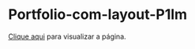 # Portfolio-com-layout-P1lm

[Clique aqui](https://thaynarlt.github.io/Portfolio-com-layout-P1lm/index.html) para visualizar a página.
